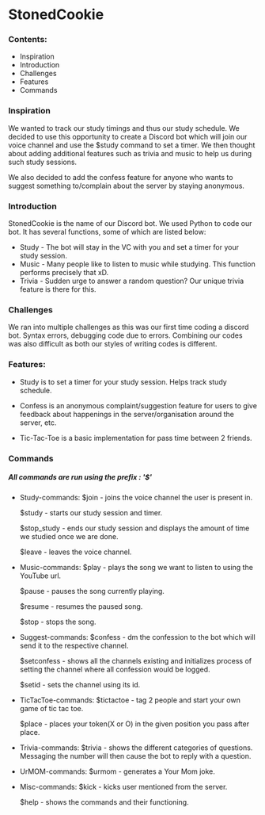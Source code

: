 # StonedCookie

### Contents:
* Inspiration
* Introduction
* Challenges
* Features
* Commands

### Inspiration

We wanted to track our study timings and thus our study schedule. We decided to use this opportunity to create a Discord bot which will join our voice channel and use the $study command to set a timer. We then thought about adding additional features such as trivia and music to help us during such study sessions.

We also decided to add the confess feature for anyone who wants to suggest something to/complain about the server by staying anonymous.

### Introduction

StonedCookie is the name of our Discord bot.
We used Python to code our bot. It has several functions, some of which are listed below:

* Study - The bot will stay in the VC with you and set a timer for your study session.
* Music - Many people like to listen to music while studying. This function performs precisely that xD.
* Trivia - Sudden urge to answer a random question? Our unique trivia feature is there for this.

### Challenges

We ran into multiple challenges as this was our first time coding a discord bot. Syntax errors, debugging code due to errors. Combining our codes was also difficult as both our styles of writing codes is different.

### Features:

* Study is to set a timer for your study session. Helps track study schedule.

* Confess is an anonymous complaint/suggestion feature for users to give feedback about happenings in the server/organisation around the server, etc.

* Tic-Tac-Toe is a basic implementation for pass time between 2 friends.

### Commands

##### All commands are run using the prefix : '$'

* Study-commands:
    $join - joins the voice channel the user is present in.
    
    $study - starts our study session and timer.
    
    $stop_study - ends our study session and displays the amount of time we studied once we are done.
    
    $leave - leaves the voice channel.
    
* Music-commands:
    $play - plays the song we want to listen to using the YouTube url.
    
    $pause - pauses the song currently playing.
    
    $resume - resumes the paused song.
    
    $stop - stops the song.
    
* Suggest-commands:
    $confess - dm the confession to the bot which will send it to the respective channel.
    
    $setconfess - shows all the channels existing and initializes process of setting the channel where all confession would be logged.
    
    $setid - sets the channel using its id.
    
* TicTacToe-commands:
    $tictactoe - tag 2 people and start your own game of tic tac toe.
    
    $place - places your token(X or O) in the given position you pass after place.
    
* Trivia-commands:
    $trivia - shows the different categories of questions. Messaging the number will then cause the bot to reply with a question.
    
* UrMOM-commands:
    $urmom - generates a Your Mom joke.
    
* Misc-commands:
    $kick - kicks user mentioned from the server.
    
    $help - shows the commands and their functioning.
    
